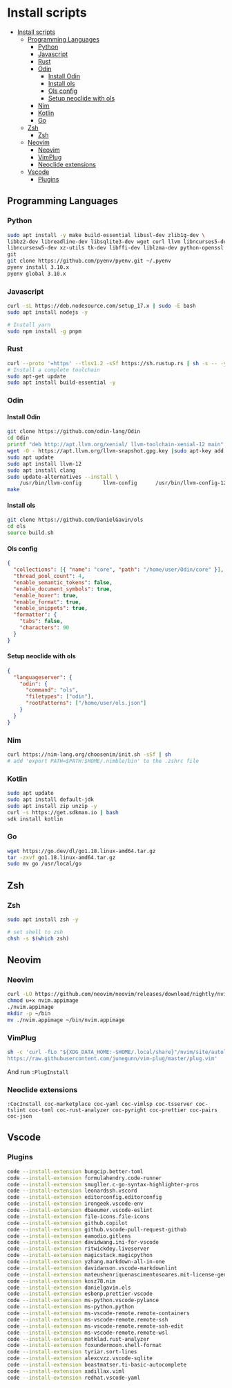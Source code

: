 # Install scripts

- [Install scripts](#install-scripts)
  - [Programming Languages](#programming-languages)
    - [Python](#python)
    - [Javascript](#javascript)
    - [Rust](#rust)
    - [Odin](#odin)
      - [Install Odin](#install-odin)
      - [Install ols](#install-ols)
      - [Ols config](#ols-config)
      - [Setup neoclide with ols](#setup-neoclide-with-ols)
    - [Nim](#nim)
    - [Kotlin](#kotlin)
    - [Go](#go)
  - [Zsh](#zsh)
    - [Zsh](#zsh-1)
  - [Neovim](#neovim)
    - [Neovim](#neovim-1)
    - [VimPlug](#vimplug)
    - [Neoclide extensions](#neoclide-extensions)
  - [Vscode](#vscode)
    - [Plugins](#plugins)

## Programming Languages

### Python

```sh
sudo apt install -y make build-essential libssl-dev zlib1g-dev \
libbz2-dev libreadline-dev libsqlite3-dev wget curl llvm libncurses5-dev \
libncursesw5-dev xz-utils tk-dev libffi-dev liblzma-dev python-openssl \
git
git clone https://github.com/pyenv/pyenv.git ~/.pyenv
pyenv install 3.10.x
pyenv global 3.10.x
```

### Javascript

```sh
curl -sL https://deb.nodesource.com/setup_17.x | sudo -E bash
sudo apt install nodejs -y

# Install yarn
sudo npm install -g pnpm
```

### Rust

```sh
curl --proto '=https' --tlsv1.2 -sSf https://sh.rustup.rs | sh -s -- -y
# Install a complete toolchain
sudo apt-get update
sudo apt install build-essential -y
```

### Odin

#### Install Odin

```sh
git clone https://github.com/odin-lang/Odin
cd Odin
printf "deb http://apt.llvm.org/xenial/ llvm-toolchain-xenial-12 main" |sudo tee /etc/apt/sources.list.d/llvm-toolchain-xenial-12.list
wget -O - https://apt.llvm.org/llvm-snapshot.gpg.key |sudo apt-key add -
sudo apt update
sudo apt install llvm-12
sudo apt install clang
sudo update-alternatives --install \
    /usr/bin/llvm-config       llvm-config      /usr/bin/llvm-config-12  200
make
```

#### Install ols

```sh
git clone https://github.com/DanielGavin/ols
cd ols
source build.sh
```

#### Ols config

```json
{
  "collections": [{ "name": "core", "path": "/home/user/Odin/core" }],
  "thread_pool_count": 4,
  "enable_semantic_tokens": false,
  "enable_document_symbols": true,
  "enable_hover": true,
  "enable_format": true,
  "enable_snippets": true,
  "formatter": {
    "tabs": false,
    "characters": 90
  }
}
```

#### Setup neoclide with ols

```json
{
  "languageserver": {
    "odin": {
      "command": "ols",
      "filetypes": ["odin"],
      "rootPatterns": ["/home/user/ols.json"]
    }
  }
}
```

### Nim

```sh
curl https://nim-lang.org/choosenim/init.sh -sSf | sh
# add 'export PATH=$PATH:$HOME/.nimble/bin' to the .zshrc file
```

### Kotlin

```sh
sudo apt update
sudo apt install default-jdk
sudo apt install zip unzip -y
curl -s https://get.sdkman.io | bash
sdk install kotlin
```

### Go

```sh
wget https://go.dev/dl/go1.18.linux-amd64.tar.gz
tar -zxvf go1.18.linux-amd64.tar.gz
sudo mv go /usr/local/go
```

## Zsh

### Zsh

```sh
sudo apt install zsh -y

# set shell to zsh
chsh -s $(which zsh)

```

## Neovim

### Neovim

```sh
curl -LO https://github.com/neovim/neovim/releases/download/nightly/nvim.appimage
chmod u+x nvim.appimage
./nvim.appimage
mkdir -p ~/bin
mv ./nvim.appimage ~/bin/nvim.appimage
```

### VimPlug

```sh
sh -c 'curl -fLo "${XDG_DATA_HOME:-$HOME/.local/share}"/nvim/site/autoload/plug.vim --create-dirs \
https://raw.githubusercontent.com/junegunn/vim-plug/master/plug.vim'
```

And run `:PlugInstall`

### Neoclide extensions

```
:CocInstall coc-marketplace coc-yaml coc-vimlsp coc-tsserver coc-tslint coc-toml coc-rust-analyzer coc-pyright coc-prettier coc-pairs coc-json
```

## Vscode

### Plugins

```sh
code --install-extension bungcip.better-toml
code --install-extension formulahendry.code-runner
code --install-extension smugller.c-go-syntax-highlighter-pros
code --install-extension leonardssh.vscord
code --install-extension editorconfig.editorconfig
code --install-extension irongeek.vscode-env
code --install-extension dbaeumer.vscode-eslint
code --install-extension file-icons.file-icons
code --install-extension github.copilot
code --install-extension github.vscode-pull-request-github
code --install-extension eamodio.gitlens
code --install-extension davidwang.ini-for-vscode
code --install-extension ritwickdey.liveserver
code --install-extension magicstack.magicpython
code --install-extension yzhang.markdown-all-in-one
code --install-extension davidanson.vscode-markdownlint
code --install-extension mateushenriquenascimentosoares.mit-license-generator
code --install-extension kosz78.nim
code --install-extension danielgavin.ols
code --install-extension esbenp.prettier-vscode
code --install-extension ms-python.vscode-pylance
code --install-extension ms-python.python
code --install-extension ms-vscode-remote.remote-containers
code --install-extension ms-vscode-remote.remote-ssh
code --install-extension ms-vscode-remote.remote-ssh-edit
code --install-extension ms-vscode-remote.remote-wsl
code --install-extension matklad.rust-analyzer
code --install-extension foxundermoon.shell-format
code --install-extension tyriar.sort-lines
code --install-extension alexcvzz.vscode-sqlite
code --install-extension beastmatser.ti-basic-autocomplete
code --install-extension xadillax.viml
code --install-extension redhat.vscode-yaml
```
